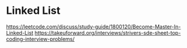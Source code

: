 # Linked List

https://leetcode.com/discuss/study-guide/1800120/Become-Master-In-Linked-List
https://takeuforward.org/interviews/strivers-sde-sheet-top-coding-interview-problems/
